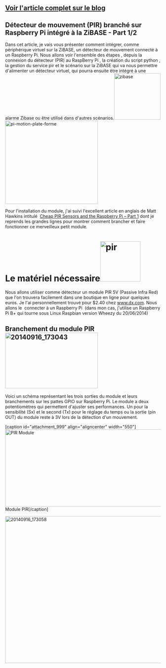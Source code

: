 <h2><a href="http://blog.onlinux.fr/?p=131" target="_blank">Voir l'article complet sur le blog</a></h2>

<h2>Détecteur de mouvement (PIR) branché sur Raspberry Pi intégré à la ZiBASE - Part 1/2</h2>

Dans cet article, je vais vous présenter comment intégrer, comme périphérique virtuel sur la ZiBASE, un détecteur de mouvement connecté à un Raspberry Pi. Nous allons voir l'ensemble des étapes , depuis la connexion du détecteur (PIR) au RaspBerry Pi , la création du script python , la gestion du service pir et le scénario sur la ZiBASE qui va nous permettre d'alimenter un détecteur virtuel, qui pourra ensuite être intégré à une alarme Zibase ou être utilisé dans d'autres scénarios.<a href="http://blog.onlinux.fr/wp-content/uploads/2014/09/zibase.jpg"><img class="alignright wp-image-167 size-thumbnail" src="http://blog.onlinux.fr/wp-content/uploads/2014/09/zibase-150x150.jpg" alt="zibase" width="150" height="150" /></a><img class="alignleft wp-image-135 size-medium" src="http://blog.onlinux.fr/wp-content/uploads/2014/09/pi-motion-plate-forme-300x270.jpeg" alt="pi-motion-plate-forme" width="300" height="270" />

Pour l'installation du module, j'ai suivi l'excellent article en anglais de Matt Hawkins intitulé  <a href="http://www.raspberrypi-spy.co.uk/2013/01/cheap-pir-sensors-and-the-raspberry-pi-part-1/" target="_blank">Cheap PIR Sensors and the Raspberry Pi – Part 1</a> dont je reprends les grandes lignes pour montrer comment brancher et faire fonctionner ce merveilleux petit module.
<h1>Le matériel nécessaire<img class="alignright wp-image-133" src="http://blog.onlinux.fr/wp-content/uploads/2014/09/pir-300x300.jpg" alt="pir" width="130" height="130" /></h1>
Nous allons utiliser comme détecteur un module PIR 5V (Passive Infra Red) que l'on trouvera facilement dans une boutique en ligne pour quelques euros. Je l'ai personnellement trouvé pour $2.40 chez <a href="http://www.dx.com/p/pyroelectric-infrared-pir-motion-sensor-detector-module-157004#.VBWTdXV_uCw" target="_blank">www.dx.com</a>. Nous allons le  connecter à un Raspberry Pi  (dans mon cas, j'utilise un Raspberry Pi B+ qui tourne sous Linux Raspbian version Wheezy du 20/06/2014)
<h2>Branchement du module PIR<img class="alignright wp-image-145 size-medium" src="http://blog.onlinux.fr/wp-content/uploads/2014/09/20140916_173043-300x180.jpg" alt="20140916_173043" width="300" height="180" /></h2>
Voici un schéma représentant les trois sorties du module et leurs branchements sur les pattes GPIO sur Raspberry Pi. Le module a deux potentiomètres qui permettent d'ajuster ses performances. Un pour la sensibilité (Sx) et le second (Tx) pour le réglage du temps ou la sortie (pin OUT) du module reste à 3V lors de la détection d'un mouvement.

[caption id="attachment_999" align="aligncenter" width="550"]<a href="http://blog.onlinux.fr/wp-content/uploads/2014/09/pir_module_circuit_1.png"><img class="wp-image-999 size-full" src="http://www.raspberrypi-spy.co.uk/wp-content/uploads/2013/01/pir_module_circuit_1.png" alt="PIR Module" width="550" height="250" /></a> Module PIR[/caption]

<img class="aligncenter wp-image-144 size-full" src="http://blog.onlinux.fr/wp-content/uploads/2014/09/20140916_173058.jpg" alt="20140916_173058" width="550" height="476" />
